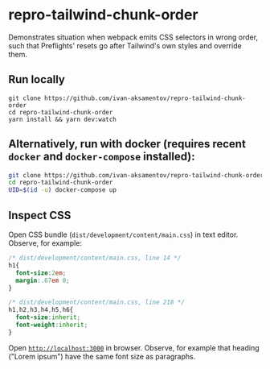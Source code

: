 # repro-tailwind-chunk-order

Demonstrates situation when webpack emits CSS selectors  in wrong order, such that Preflights' resets go after
Tailwind's own styles and override them.

## Run locally

```
git clone https://github.com/ivan-aksamentov/repro-tailwind-chunk-order
cd repro-tailwind-chunk-order
yarn install && yarn dev:watch

```

## Alternatively, run with docker (requires recent `docker` and `docker-compose` installed):

```bash
git clone https://github.com/ivan-aksamentov/repro-tailwind-chunk-order
cd repro-tailwind-chunk-order
UID=$(id -u) docker-compose up

```

## Inspect CSS

Open CSS bundle (`dist/development/content/main.css`) in text editor. Observe, for example:

```css
/* dist/development/content/main.css, line 14 */
h1{
  font-size:2em;
  margin:.67em 0;
}

```

```css
/* dist/development/content/main.css, line 218 */
h1,h2,h3,h4,h5,h6{
  font-size:inherit;
  font-weight:inherit;
}

```

Open [`http://localhost:3000`](http://localhost:3000) in browser. Observe, for example that heading ("Lorem ipsum") have
the same font size as paragraphs.
